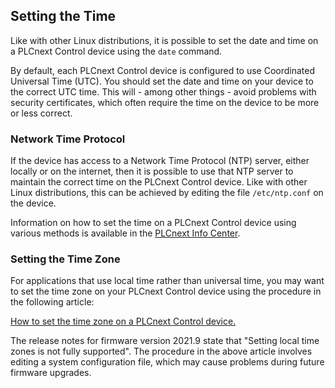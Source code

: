 ## Setting the Time

Like with other Linux distributions, it is possible to set the date and time on a PLCnext Control device using the `date` command.

By default, each PLCnext Control device is configured to use Coordinated Universal Time (UTC). You should set the date and time on your device to the correct UTC time. This will - among other things - avoid problems with security certificates, which often require the time on the device to be more or less correct.

### Network Time Protocol

If the device has access to a Network Time Protocol (NTP) server, either locally or on the internet, then it is possible to use that NTP server to maintain the correct time on the PLCnext Control device. Like with other Linux distributions, this can be achieved by editing the file `/etc/ntp.conf` on the device.

Information on how to set the time on a PLCnext Control device using various methods is available in the [PLCnext Info Center][info-center].

### Setting the Time Zone

For applications that use local time rather than universal time, you may want to set the time zone on your PLCnext Control device using the procedure in the following article:

[How to set the time zone on a PLCnext Control device.][time-zone]

The release notes for firmware version 2021.9 state that "Setting local time zones is not fully supported". The procedure in the above article involves editing a system configuration file, which may cause problems during future firmware upgrades.

[info-center]: https://www.plcnext.help/te/Operating_System/System_time.htm
[time-zone]: https://pxc1.esc-eu-central-1.empolisservices.com/gatekeeper/guesttoken/45?app=/service-express/portal/cb?redirect=https://pxc1.esc-eu-central-1.empolisservices.com/service-express/portal/object/esc/en-so-deb95804-1aba-4247-8d77-da744c190b90
